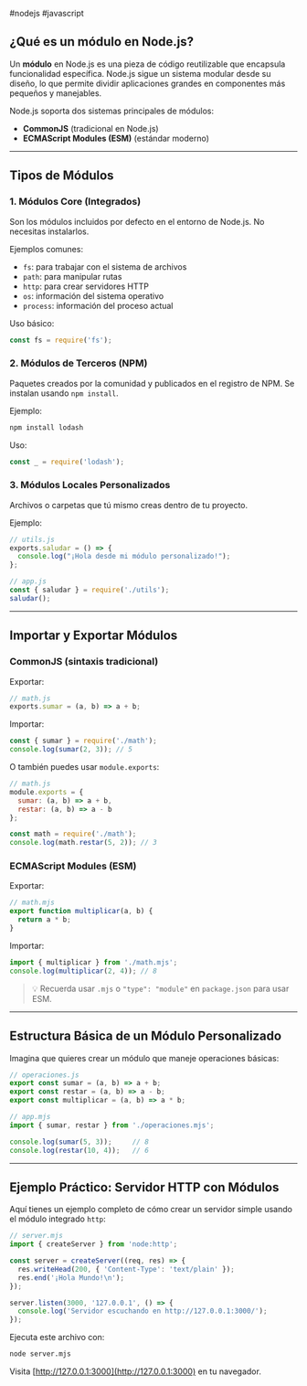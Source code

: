 #nodejs #javascript

## ¿Qué es un módulo en Node.js?

Un **módulo** en Node.js es una pieza de código reutilizable que encapsula funcionalidad específica. Node.js sigue un sistema modular desde su diseño, lo que permite dividir aplicaciones grandes en componentes más pequeños y manejables.

Node.js soporta dos sistemas principales de módulos:
- **CommonJS** (tradicional en Node.js)
- **ECMAScript Modules (ESM)** (estándar moderno)

---

## Tipos de Módulos

### 1. Módulos Core (Integrados)

Son los módulos incluidos por defecto en el entorno de Node.js. No necesitas instalarlos.

Ejemplos comunes:
- `fs`: para trabajar con el sistema de archivos
- `path`: para manipular rutas
- `http`: para crear servidores HTTP
- `os`: información del sistema operativo
- `process`: información del proceso actual

Uso básico:
```javascript
const fs = require('fs');
```

### 2. Módulos de Terceros (NPM)

Paquetes creados por la comunidad y publicados en el registro de NPM. Se instalan usando `npm install`.

Ejemplo:
```bash
npm install lodash
```

Uso:
```javascript
const _ = require('lodash');
```

### 3. Módulos Locales Personalizados

Archivos o carpetas que tú mismo creas dentro de tu proyecto.

Ejemplo:
```javascript
// utils.js
exports.saludar = () => {
  console.log("¡Hola desde mi módulo personalizado!");
};

// app.js
const { saludar } = require('./utils');
saludar();
```

---

## Importar y Exportar Módulos

### CommonJS (sintaxis tradicional)

Exportar:
```javascript
// math.js
exports.sumar = (a, b) => a + b;
```

Importar:
```javascript
const { sumar } = require('./math');
console.log(sumar(2, 3)); // 5
```

O también puedes usar `module.exports`:

```javascript
// math.js
module.exports = {
  sumar: (a, b) => a + b,
  restar: (a, b) => a - b
};
```

```javascript
const math = require('./math');
console.log(math.restar(5, 2)); // 3
```

### ECMAScript Modules (ESM)

Exportar:
```javascript
// math.mjs
export function multiplicar(a, b) {
  return a * b;
}
```

Importar:
```javascript
import { multiplicar } from './math.mjs';
console.log(multiplicar(2, 4)); // 8
```

> 💡 Recuerda usar `.mjs` o `"type": "module"` en `package.json` para usar ESM.

---

## Estructura Básica de un Módulo Personalizado

Imagina que quieres crear un módulo que maneje operaciones básicas:

```javascript
// operaciones.js
export const sumar = (a, b) => a + b;
export const restar = (a, b) => a - b;
export const multiplicar = (a, b) => a * b;

// app.mjs
import { sumar, restar } from './operaciones.mjs';

console.log(sumar(5, 3));     // 8
console.log(restar(10, 4));   // 6
```

---

## Ejemplo Práctico: Servidor HTTP con Módulos

Aquí tienes un ejemplo completo de cómo crear un servidor simple usando el módulo integrado `http`:

```javascript
// server.mjs
import { createServer } from 'node:http';

const server = createServer((req, res) => {
  res.writeHead(200, { 'Content-Type': 'text/plain' });
  res.end('¡Hola Mundo!\n');
});

server.listen(3000, '127.0.0.1', () => {
  console.log('Servidor escuchando en http://127.0.0.1:3000/');
});
```

Ejecuta este archivo con:
```bash
node server.mjs
```

Visita [http://127.0.0.1:3000](http://127.0.0.1:3000) en tu navegador.
